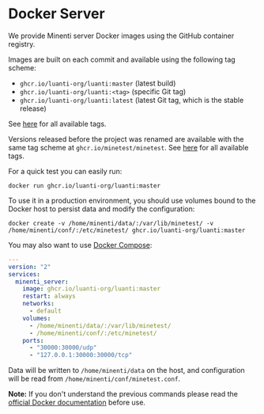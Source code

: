 # Docker Server

We provide Minenti server Docker images using the GitHub container registry.

Images are built on each commit and available using the following tag scheme:

* `ghcr.io/luanti-org/luanti:master` (latest build)
* `ghcr.io/luanti-org/luanti:<tag>` (specific Git tag)
* `ghcr.io/luanti-org/luanti:latest` (latest Git tag, which is the stable release)

See [here](https://github.com/luanti-org/luanti/pkgs/container/luanti) for all available tags.

Versions released before the project was renamed are available with the same tag scheme at `ghcr.io/minetest/minetest`.
See [here](https://github.com/orgs/minetest/packages/container/package/minetest) for all available tags.

For a quick test you can easily run:

```shell
docker run ghcr.io/luanti-org/luanti:master
```

To use it in a production environment, you should use volumes bound to the Docker host to persist data and modify the configuration:

```shell
docker create -v /home/minenti/data/:/var/lib/minetest/ -v /home/minenti/conf/:/etc/minetest/ ghcr.io/luanti-org/luanti:master
```

You may also want to use [Docker Compose](https://docs.docker.com/compose):

```yaml
---
version: "2"
services:
  minenti_server:
    image: ghcr.io/luanti-org/luanti:master
    restart: always
    networks:
      - default
    volumes:
      - /home/minenti/data/:/var/lib/minetest/
      - /home/minenti/conf/:/etc/minetest/
    ports:
      - "30000:30000/udp"
      - "127.0.0.1:30000:30000/tcp"
```

Data will be written to `/home/minenti/data` on the host, and configuration will be read from `/home/minenti/conf/minetest.conf`.

**Note:** If you don't understand the previous commands please read the [official Docker documentation](https://docs.docker.com) before use.
